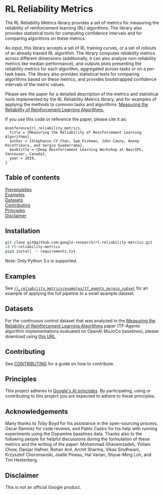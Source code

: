 # RL Reliability Metrics

The RL Reliability Metrics library provides a set of metrics for measuring the
reliability of reinforcement learning (RL) algorithms. The library also provides
statistical tools for computing confidence intervals and for comparing
algorithms on these metrics.

As input, this library accepts a set of RL training curves, or a set of rollouts
of an already trained RL algorithm. The library computes reliability metrics
across different dimensions (additionally, it can also analyze non-reliability
metrics like median performance), and outputs plots presenting the reliability
metrics for each algorithm, aggregated across tasks or on a per-task basis. The
library also provides statistical tests for comparing algorithms based on these
metrics, and provides bootstrapped confidence intervals of the metric values.

Please see the paper for a detailed description of the metrics and statistical
tools implemented by the RL Reliability Metrics library, and for examples of
applying the methods to common tasks and algorithms:
[Measuring the Reliability of Reinforcement Learning Algorithms.](https://arxiv.org/abs/1912.05663)

If you use this code or reference the paper, please cite it as:

```
@conference{rl_reliability_metrics,
  title = {Measuring the Reliability of Reinforcement Learning Algorithms},
  author = {Stephanie CY Chan, Sam Fishman, John Canny, Anoop Korattikara, and Sergio Guadarrama},
  booktitle = {Deep Reinforcement Learning Workshop at NeurIPS, Vancouver, Canada},
  year = 2019,
}
```

## Table of contents

<a href='#Prerequisites'>Prerequisites</a><br>
<a href='#Examples'>Examples</a><br>
<a href='#Datasets'>Datasets</a><br>
<a href='#Contributing'>Contributing</a><br>
<a href='#Principles'>Principles</a><br>
<a href='#Disclaimer'>Disclaimer</a><br>

## Installation

```bash
git clone git@github.com:google-research/rl-reliability-metrics.git
cd rl-reliability-metrics
pip3 install -r requirements.txt
```

Note: Only Python 3.x is supported.

## Examples

See
[`rl_reliability_metrics/examples/tf_agents_mujoco_subset`](rl_reliability_metrics/examples/tf_agents_mujoco_subset)
for an example of applying the full pipeline to a small example dataset.

## Datasets

For the continuous control dataset that was analyzed in the
[Measuring the Reliability of Reinforcement Learning Algorithms](https://arxiv.org/abs/1912.05663)
paper (TF-Agents algorithm implementations evaluated on OpenAI MuJoCo
baselines), please download using
[this URL](https://storage.googleapis.com/rl-reliability-metrics/data/tf_agents_full_dataset.tgz).

## Contributing

See [CONTRIBUTING](CONTRIBUTING.md) for a guide on how to contribute.

## Principles

This project adheres to [Google's AI principles](PRINCIPLES.md). By
participating, using or contributing to this project you are expected to adhere
to these principles.

## Acknowledgements

Many thanks to Toby Boyd for his assistance in the open-sourcing process, Oscar
Ramirez for code reviews, and Pablo Castro for his help with running experiments
using the Dopamine baselines data. Thanks also to the following people for
helpful discussions during the formulation of these metrics and the writing of
the paper: Mohammad Ghavamzadeh, Yinlam Chow, Danijar Hafner, Rohan Anil, Archit
Sharma, Vikas Sindhwani, Krzysztof Choromanski, Joelle Pineau, Hal Varian,
Shyue-Ming Loh, and Tim Hesterberg.

## Disclaimer

This is not an official Google product.
